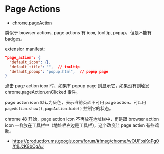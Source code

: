# Page Actions

- [chrome.pageAction](https://developer.chrome.com/extensions/pageAction)

类似于 browser actions, page actions 有 icon, tooltip, popup，但是不能有 badges。

extension manifest:

```json
"page_action": {
  "default_icon": {},
  "default_title": "",  // tooltip
  "default_popup": "popup.html",  // popup page
}
```

点击 page action icon 时，如果有 popup page 则显示它，如果没有则触发 chrome.pageAction.onClicked 事件。

page action icon 默认为灰色，表示当前页面不可用 page action。可以用 `pageAction.show()`, `pageAction.hide()` 控制它的状态。

chrome 48 开始，page action icon 不再放在地址栏中，而是跟 browser action icon 一样放在工具栏中（地址栏右边是工具栏），这个改变让 page action 有些鸡肋。

- https://productforums.google.com/forum/#!msg/chrome/wOUFbsKqPg0/f4jJ2K9bCgAJ


